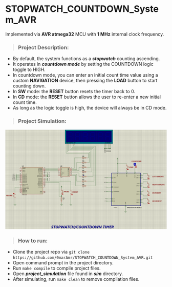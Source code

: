 # STOPWATCH_COUNTDOWN_System_AVR
Implemented via **AVR atmega32** MCU with **1 MHz** internal clock frequency.
>### Project Description:

* By default, the system functions as a ***stopwatch*** counting ascending.
* It operates in ***countdown mode*** by setting the COUNTDOWN logic toggle to HIGH.
* In countdown mode, you can enter an initial count time value using a custom **NAVIGATION** device, then pressing the **LOAD** button to start counting down.
* In **SW** mode: the **RESET** button resets the timer back to 0.
* In **CD** mode: the **RESET** button allows the user to re-enter a new initial count time.
* As long as the logic toggle is high, the device will always be in CD mode.

>### Project Simulation:
![data frame](./imgs/sim.gif)
>### How to run:
* Clone the project repo via `git clone https://github.com/0marAmr/STOPWATCH_COUNTDOWN_System_AVR.git `
* Open command prompt in the project directory.
* Run `make compile` to compile project files.
* Open ***project_simulation*** file found in ***sim*** directory.
* After simulating, run `make clean` to remove compilation files.